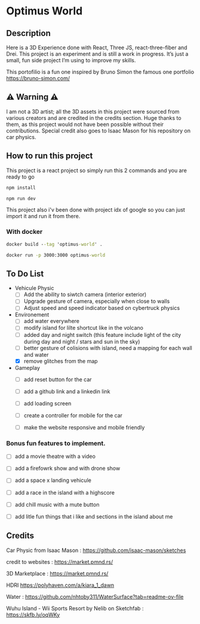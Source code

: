 # Optimus World

## Description
Here is a 3D Experience done with React, Three JS, react-three-fiber and Drei. This project is an experiment and is still a work in progress. 
It’s just a small, fun side project I’m using to improve my skills.

This portofilio is a fun one inspired by Bruno Simon the famous one portfolio https://bruno-simon.com/

## ⚠ Warning ⚠
I am not a 3D artist; all the 3D assets in this project were sourced from various creators and are credited in the credits section. Huge thanks to them, as this project would not have been possible without their contributions. Special credit also goes to Isaac Mason for his repository on car physics.

## How to run this project
This project is a react project so simply run this 2 commands and you are ready to go
```cmd
npm install
```
```cmd
npm run dev
```
This project also i'v been done with project idx of google so you can just import it and run it from there.

### With docker
```cmd
docker build --tag 'optimus-world' .
```
```cmd
docker run -p 3000:3000 optimus-world
```

## To Do List 

- Vehicule Physic
  - [ ] Add the ability to siwtch camera (interior exterior)
  - [ ] Upgrade gesture of camera, especially when close to walls
  - [ ] Adjust speed and speed indicator based on cybertruck physics
- Environement
  - [ ] add water everywhere
  - [ ] modify island for lilte shortcut like in the volcano
  - [ ] added day and night switch (this feature include light of the city during day and night / stars and sun in the sky)
  - [ ] better gesture of colisions with island, need a mapping for each wall and water
  - [x] remove glitches from the map
- Gameplay 
  - [ ] add reset button for the car
  - [ ] add a github link and a linkedin link
  - [ ] add loading screen
  - [ ] create a controller for mobile for the car
  - [ ] make the website responsive and mobile friendly


### Bonus fun features to implement.
- [ ] add a movie theatre with a video
- [ ] add a firefowrk show and with drone show
- [ ] add a space x landing vehicule
- [ ] add a race in the island with a highscore
- [ ] add chill music with a mute button
- [ ] add litle fun things that i like and sections in the island about me


## Credits

Car Physic from Isaac Mason :
https://github.com/isaac-mason/sketches

credit to websites :
https://market.pmnd.rs/

3D Marketplace :
https://market.pmnd.rs/

HDRI
https://polyhaven.com/a/kiara_1_dawn

Water :
 https://github.com/nhtoby311/WaterSurface?tab=readme-ov-file

Wuhu Island - Wii Sports Resort by Nelib on Sketchfab :
https://skfb.ly/oqWKy